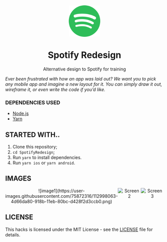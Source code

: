 <h1 align="center">
  <img src="./spotify.svg" alt="Spotify" width="100">
<br>
<br>
Spotify Redesign
</h1>

<p align="center">Alternative design to Spotify for training</p>

_Ever been frustrated with how an app was laid out? We want you to pick any mobile app and imagine a new layout for it. You can simply draw it out, wireframe it, or even write the code if you’d like._

### DEPENDENCIES USED

- [Node.js](https://nodejs.org/en/)
- [Yarn](https://yarnpkg.com/pt-BR/docs/install)

## STARTED WITH..

1. Clone this repository;
2. `cd SpotifyRedesign`;<br />
3. Run `yarn` to install dependencies.<br />
4. Run `yarn ios` or `yarn android`.

## IMAGES

<div align="center" style="display: flex; justify-content: space-between;">
  ![image1](https://user-images.githubusercontent.com/75872316/112998063-4d66da80-918b-11eb-80bc-d428f2d3ccb0.png)
  <img src="./screen2.png" alt="Screen 2" width="200">
  <img src="./screen3.png" alt="Screen 3" width="200">
</div>

## LICENSE

This hacks is licensed under the MIT License - see the [LICENSE](LICENSE) file for details.
